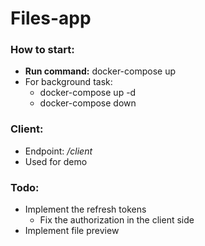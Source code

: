 # Files-app

### How to start:
  * **Run command:** docker-compose up
  * For background task:
    * docker-compose up -d
    * docker-compose down
### Client:
  * Endpoint: _/client_
  * Used for demo

### Todo:
  * Implement the refresh tokens
    * Fix the authorization in the client side
  * Implement file preview
